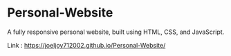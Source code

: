 # Personal-Website

A fully responsive personal website, built using HTML, CSS, and JavaScript.

Link : https://joeljoy712002.github.io/Personal-Website/
